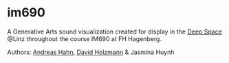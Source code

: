 # im690
A Generative Arts sound visualization created for display in the [Deep Space](https://ars.electronica.art/center/en/exhibitions/deepspace) @Linz throughout the course IM690 at FH Hagenberg.

Authors: [Andreas Hahn](https://github.com/drdreo), [David Holzmann](https://github.com/davidHolzmann) & Jasmina Huynh
